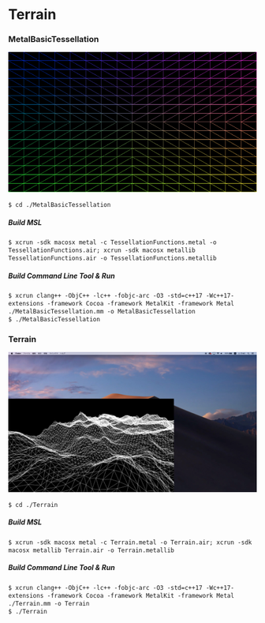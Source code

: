 # Terrain

### MetalBasicTessellation

![](./assets/MetalBasicTessellation.png)

	$ cd ./MetalBasicTessellation 

##### Build MSL

	$ xcrun -sdk macosx metal -c TessellationFunctions.metal -o TessellationFunctions.air; xcrun -sdk macosx metallib TessellationFunctions.air -o TessellationFunctions.metallib

##### Build Command Line Tool & Run
	
	$ xcrun clang++ -ObjC++ -lc++ -fobjc-arc -O3 -std=c++17 -Wc++17-extensions -framework Cocoa -framework MetalKit -framework Metal ./MetalBasicTessellation.mm -o MetalBasicTessellation
	$ ./MetalBasicTessellation
	
### Terrain

![](./assets/Terrain.jpg)

	$ cd ./Terrain 

##### Build MSL

	$ xcrun -sdk macosx metal -c Terrain.metal -o Terrain.air; xcrun -sdk macosx metallib Terrain.air -o Terrain.metallib

##### Build Command Line Tool & Run
	
	$ xcrun clang++ -ObjC++ -lc++ -fobjc-arc -O3 -std=c++17 -Wc++17-extensions -framework Cocoa -framework MetalKit -framework Metal ./Terrain.mm -o Terrain
	$ ./Terrain
	
	